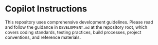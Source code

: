 # Copilot Instructions

This repository uses comprehensive development guidelines. Please read and follow the guidance in `DEVELOPMENT.md` at the repository root, which covers coding standards, testing practices, build processes, project conventions, and reference materials.